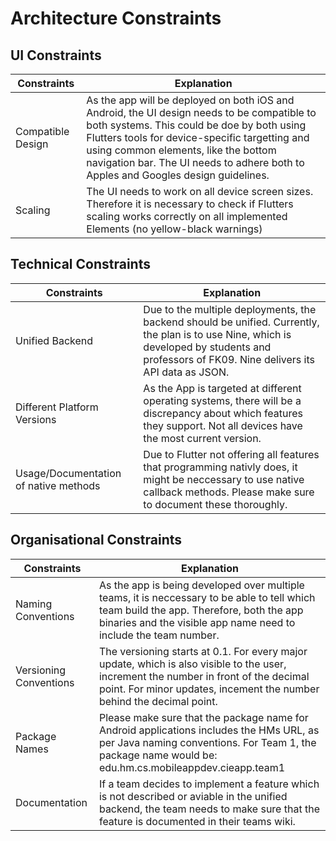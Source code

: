 Architecture Constraints
=======================
## UI Constraints
| Constraints | Explanation |
| --- | --- |
| Compatible Design | As the app will be deployed on both iOS and Android, the UI design needs to be compatible to both systems. This could be doe by both using Flutters tools for device-specific targetting and using common elements, like the bottom navigation bar. The UI needs to adhere both to Apples and Googles design guidelines. |
| Scaling | The UI needs to work on all device screen sizes. Therefore it is necessary to check if Flutters scaling works correctly on all implemented Elements (no yellow-black warnings) |

## Technical Constraints
| Constraints | Explanation |
| --- | --- |
| Unified Backend | Due to the multiple deployments, the backend should be unified. Currently, the plan is to use Nine, which is developed by students and professors of FK09. Nine delivers its API data as JSON. |
| Different Platform Versions | As the App is targeted at different operating systems, there will be a discrepancy about which features they support. Not all devices have the most current version. | 
| Usage/Documentation of native methods | Due to Flutter not offering all features that programming nativly does, it might be neccessary to use native callback methods. Please make sure to document these thoroughly. |


## Organisational Constraints
| Constraints | Explanation |
| --- | --- |
| Naming Conventions | As the app is being developed over multiple teams, it is neccessary to be able to tell which team build the app. Therefore, both the app binaries and the visible app name need to include the team number. |
| Versioning Conventions | The versioning starts at 0.1. For every major update, which is also visible to the user, increment the number in front of the decimal point. For minor updates, incement the number behind the decimal point. |
| Package Names | Please make sure that the package name for Android applications includes the HMs URL, as per Java naming conventions. For Team 1, the package name would be: edu.hm.cs.mobileappdev.cieapp.team1 |
| Documentation | If a team decides to implement a feature which is not described or aviable in the unified backend, the team needs to make sure that the feature is documented in their teams wiki. | 

